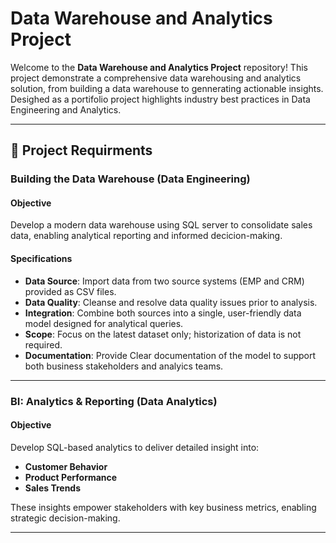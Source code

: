 # Data Warehouse and Analytics Project

Welcome to the **Data Warehouse and Analytics Project** repository!
This project demonstrate a comprehensive data warehousing and analytics solution, from building a data warehouse to gennerating actionable insights. Desighed as a portifolio project highlights industry best practices in Data Engineering and Analytics.

---

## 🚀 Project Requirments

### Building the Data Warehouse (Data Engineering)

#### Objective
Develop a modern data warehouse using SQL server to consolidate sales data, enabling analytical reporting and informed decicion-making.

#### Specifications
- **Data Source**: Import data from two source systems (EMP and CRM) provided as CSV files.
- **Data Quality**: Cleanse and resolve data quality issues prior to analysis.
- **Integration**: Combine both sources into a single, user-friendly data model designed for analytical queries.
- **Scope**: Focus on the latest dataset only; historization of data is not required.
- **Documentation**: Provide Clear documentation of the model to support both business stakeholders and analyics teams.

---

### BI: Analytics & Reporting (Data Analytics)

#### Objective
Develop SQL-based analytics to deliver detailed insight into:
- **Customer Behavior**
- **Product Performance**
- **Sales Trends**

These insights empower stakeholders with key business metrics, enabling strategic decision-making.

---
